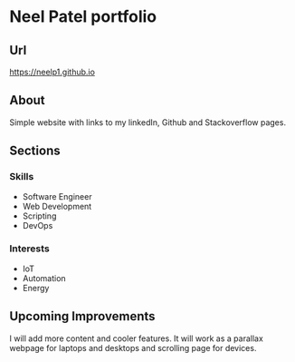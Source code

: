 # Neel Patel portfolio

## Url
https://neelp1.github.io

## About
Simple website with links to my linkedIn, Github and Stackoverflow pages.

## Sections

### Skills
* Software Engineer
* Web Development
* Scripting
* DevOps

### Interests
* IoT
* Automation
* Energy

## Upcoming Improvements
I will add more content and cooler features. It will work as a parallax webpage for laptops and desktops and scrolling page for devices.

